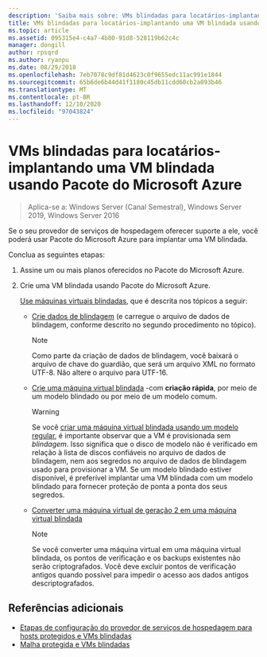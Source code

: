 ```yaml
---
description: 'Saiba mais sobre: VMs blindadas para locatários-implantando uma VM blindada usando Pacote do Microsoft Azure'
title: VMs blindadas para locatários-implantando uma VM blindada usando Pacote do Microsoft Azure
ms.topic: article
ms.assetid: 095315e4-c4a7-4b80-91d8-528119b62c4c
manager: dongill
author: rpsqrd
ms.author: ryanpu
ms.date: 08/29/2018
ms.openlocfilehash: 7eb7078c9df81d4623c0f9655edc11ac991e1844
ms.sourcegitcommit: 65b6de6b44d41f1180c45db11cdd60cb2a093b46
ms.translationtype: MT
ms.contentlocale: pt-BR
ms.lasthandoff: 12/10/2020
ms.locfileid: "97043824"
---
```

# <a name="shielded-vms--for-tenants---deploying-a-shielded-vm-by-using-windows-azure-pack"></a>VMs blindadas para locatários-implantando uma VM blindada usando Pacote do Microsoft Azure

>Aplica-se a: Windows Server (Canal Semestral), Windows Server 2019, Windows Server 2016

Se o seu provedor de serviços de hospedagem oferecer suporte a ele, você poderá usar Pacote do Microsoft Azure para implantar uma VM blindada.

Conclua as seguintes etapas:

1. Assine um ou mais planos oferecidos no Pacote do Microsoft Azure.

2. Crie uma VM blindada usando Pacote do Microsoft Azure.

    [Use máquinas virtuais blindadas](/previous-versions/azure/windows-server-azure-pack/mt720674(v=technet.10)), que é descrita nos tópicos a seguir:

   - [Crie dados de blindagem](/previous-versions/azure/windows-server-azure-pack/mt720672(v=technet.10)) (e carregue o arquivo de dados de blindagem, conforme descrito no segundo procedimento no tópico).

     > [!NOTE]
     > Como parte da criação de dados de blindagem, você baixará o arquivo de chave do guardião, que será um arquivo XML no formato UTF-8. Não altere o arquivo para UTF-16.

   - [Crie uma máquina virtual blindada](/previous-versions/azure/windows-server-azure-pack/mt720673(v=technet.10)) -com **criação rápida**, por meio de um modelo blindado ou por meio de um modelo comum.

       > [!WARNING]
       > Se você [criar uma máquina virtual blindada usando um modelo regular](/previous-versions/azure/windows-server-azure-pack/mt720673(v=technet.10)#Anchor_2), é importante observar que a VM é provisionada sem *blindagem*. Isso significa que o disco de modelo não é verificado em relação à lista de discos confiáveis no arquivo de dados de blindagem, nem aos segredos no arquivo de dados de blindagem usado para provisionar a VM. Se um modelo blindado estiver disponível, é preferível implantar uma VM blindada com um modelo blindado para fornecer proteção de ponta a ponta dos seus segredos.

   - [Converter uma máquina virtual de geração 2 em uma máquina virtual blindada](/previous-versions/azure/windows-server-azure-pack/mt720670(v=technet.10))

       > [!NOTE]
       > Se você converter uma máquina virtual em uma máquina virtual blindada, os pontos de verificação e os backups existentes não serão criptografados. Você deve excluir pontos de verificação antigos quando possível para impedir o acesso aos dados antigos descriptografados.

## <a name="additional-references"></a>Referências adicionais

- [Etapas de configuração do provedor de serviços de hospedagem para hosts protegidos e VMs blindadas](guarded-fabric-configuration-scenarios-for-shielded-vms-overview.md)
- [Malha protegida e VMs blindadas](guarded-fabric-and-shielded-vms-top-node.md)
